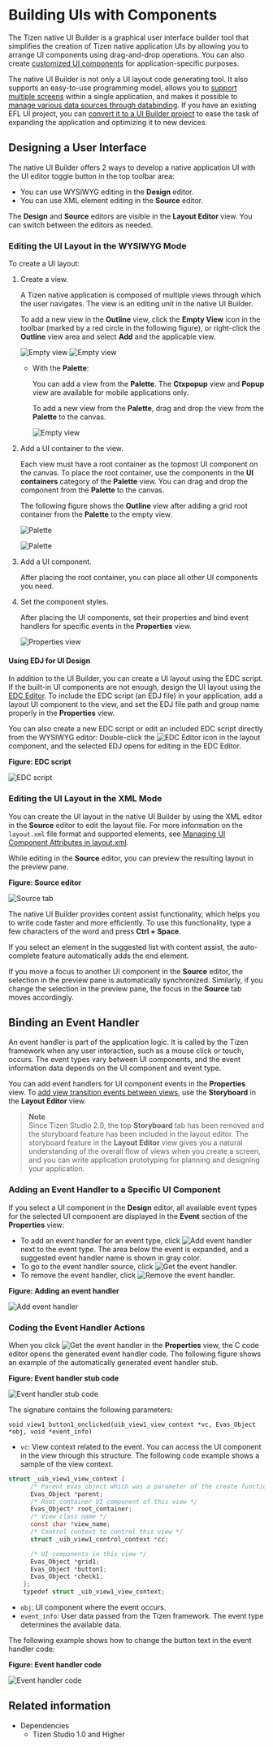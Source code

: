 # Building UIs with Components

The Tizen native UI Builder is a graphical user interface builder tool that simplifies the creation of Tizen native application UIs by allowing you to arrange UI components using drag-and-drop operations. You can also create [customized UI components](custom-ui-component.md) for application-specific purposes.

The native UI Builder is not only a UI layout code generating tool. It also supports an easy-to-use programming model, allows you to [support multiple screens](multiple-screens.md) within a single application, and makes it possible to [manage various data sources through databinding](databind.md). If you have an existing EFL UI project, you can [convert it to a UI Builder project](convert-projects.md) to ease the task of expanding the application and optimizing it to new devices.

## Designing a User Interface

The native UI Builder offers 2 ways to develop a native application UI with the UI editor toggle button in the top toolbar area:

- You can use WYSIWYG editing in the **Design** editor.
- You can use XML element editing in the **Source** editor.

The **Design** and **Source** editors are visible in the **Layout Editor** view. You can switch between the editors as needed.

### Editing the UI Layout in the WYSIWYG Mode

To create a UI layout:

1. Create a view.

    A Tizen native application is composed of multiple views through which the user navigates. The view is an editing unit in the native UI Builder.

   To add a new view in the **Outline** view, click the **Empty View** icon in the toolbar (marked by a red circle in the following figure), or right-click the **Outline** view area and select **Add** and the applicable view.

   ![Empty view](./media/ui_builder_empty_view.png) ![Empty view](./media/ui_builder_empty_view2.png)

   - With the **Palette**:

     You can add a view from the **Palette**. The **Ctxpopup** view and **Popup** view are available for mobile applications only.

     To add a new view from the **Palette**, drag and drop the view from the **Palette** to the canvas.

     ![Empty view](./media/ui_builder_view_drag_and_drop.png)


2. Add a UI container to the view.

   Each view must have a root container as the topmost UI component on the canvas. To place the root container, use the components in the **UI containers** category of the **Palette** view. You can drag and drop the component from the **Palette** to the canvas.

   The following figure shows the **Outline** view after adding a grid root container from the **Palette** to the empty view.

   ![Palette](./media/ui_builder_palette.png)

   ![Palette](./media/ui_builder_palette2.png)

3. Add a UI component.

   After placing the root container, you can place all other UI components you need.

4. Set the component styles.

   After placing the UI components, set their properties and bind event handlers for specific events in the **Properties** view.

   ![Properties view](./media/ui_builder_properties.png)

#### Using EDJ for UI Design

In addition to the UI Builder, you can create a UI layout using the EDC script. If the built-in UI components are not enough, design the UI layout using the [EDC Editor](../edc-editor.md). To include the EDC script (an EDJ file) in your application, add a layout UI component to the view, and set the EDJ file path and group name properly in the **Properties** view.

You can also create a new EDC script or edit an included EDC script directly from the WYSIWYG editor: Double-click the ![EDC Editor](./media/ui_builder_link_to_edc.png) icon in the layout component, and the selected EDJ opens for editing in the EDC Editor.

**Figure: EDC script**

![EDC script](./media/ui_builder_edj.png)

### Editing the UI Layout in the XML Mode

You can create the UI layout in the native UI Builder by using the XML editor in the **Source** editor to edit the layout file. For more information on the `layout.xml` file format and supported elements, see [Managing UI Component Attributes in layout.xml](component-attributes.md).

While editing in the **Source** editor, you can preview the resulting layout in the preview pane.

**Figure: Source editor**

![Source tab](./media/ui_builder_source_tab.png)

The native UI Builder provides content assist functionality, which helps you to write code faster and more efficiently. To use this functionality, type a few characters of the word and press **Ctrl + Space**.

If you select an element in the suggested list with content assist, the auto-complete feature automatically adds the end element.

If you move a focus to another UI component in the **Source** editor, the selection in the preview pane is automatically synchronized. Similarly, if you change the selection in the preview pane, the focus in the **Source** tab moves accordingly.

## Binding an Event Handler

An event handler is part of the application logic. It is called by the Tizen framework when any user interaction, such as a mouse click or touch, occurs. The event types vary between UI components, and the event information data depends on the UI component and event type.

You can add event handlers for UI component events in the **Properties** view. To [add view transition events between views](storyboard.md), use the **Storyboard** in the **Layout Editor** view.

> **Note**  
> Since Tizen Studio 2.0, the top **Storyboard** tab has been removed and the storyboard feature has been included in the layout editor. The storyboard feature in the **Layout Editor** view gives you a natural understanding of the overall flow of views when you create a screen, and you can write application prototyping for planning and designing your application.



### Adding an Event Handler to a Specific UI Component

If you select a UI component in the **Design** editor, all available event types for the selected UI component are displayed in the **Event** section of the **Properties** view:

- To add an event handler for an event type, click ![Add event handler](./media/ui_builder_add.png) next to the event type. The area below the event is expanded, and a suggested event handler name is shown in gray color.
- To go to the event handler source, click ![Get the event handler](./media/ui_builder_get.png).
- To remove the event handler, click ![Remove the event handler](./media/ui_builder_remove.png).

**Figure: Adding an event handler**

![Add event handler](./media/ui_builder_event_handler.png)

### Coding the Event Handler Actions

When you click ![Get the event handler](./media/ui_builder_get.png) in the **Properties** view, the C code editor opens the generated event handler code. The following figure shows an example of the automatically generated event handler stub.

**Figure: Event handler stub code**

![Event handler stub code](./media/ui_builder_event_handler_stub.png)

The signature contains the following parameters:

```
void view1_button1_onclicked(uib_view1_view_context *vc, Evas_Object *obj, void *event_info)
```

- `vc`: View context related to the event. You can access the UI component in the view through this structure. The following code example shows a sample of the view context.  
```csharp
struct _uib_view1_view_context {
      /* Parent evas_object which was a parameter of the create function */
      Evas_Object *parent;    
      /* Root container UI component of this view */    
      Evas_Object* root_container;    
      /* View class name */    
      const char *view_name;    
      /* Control context to control this view */    
      struct _uib_view1_control_context *cc;   

      /* UI components in this view */    
      Evas_Object *grid1;    
      Evas_Object *button1;    
      Evas_Object *check1;
    };
    typedef struct _uib_view1_view_context;
```

- `obj`: UI component where the event occurs.
- `event_info`: User data passed from the Tizen framework. The event type determines the available data.

The following example shows how to change the button text in the event handler code:

**Figure: Event handler code**

![Event handler code](./media/ui_builder_event_handler_code.png)

## Related information
* Dependencies
  - Tizen Studio 1.0 and Higher
